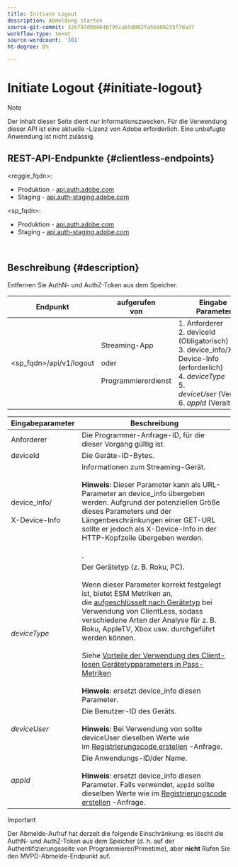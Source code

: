 ```yaml
---
title: Initiate Logout
description: Abmeldung starten
source-git-commit: 326f97d058646795cab5d062fa5b980235f7da37
workflow-type: tm+mt
source-wordcount: '301'
ht-degree: 0%

---
```



# Initiate Logout {#initiate-logout}

>[!NOTE]
>
>Der Inhalt dieser Seite dient nur Informationszwecken. Für die Verwendung dieser API ist eine aktuelle -Lizenz von Adobe erforderlich. Eine unbefugte Anwendung ist nicht zulässig.

## REST-API-Endpunkte {#clientless-endpoints}

&lt;reggie_fqdn>:

* Produktion - [api.auth.adobe.com](http://api.auth.adobe.com/)
* Staging - [api.auth-staging.adobe.com](http://api.auth-staging.adobe.com/)

&lt;sp_fqdn>:

* Produktion - [api.auth.adobe.com](http://api.auth.adobe.com/)
* Staging - [api.auth-staging.adobe.com](http://api.auth-staging.adobe.com/)

</br>

## Beschreibung {#description}

Entfernen Sie AuthN- und AuthZ-Token aus dem Speicher.


| Endpunkt | aufgerufen  </br>von | Eingabe   </br>Parameter | HTTP  </br>Methode | Reaktion | HTTP  </br>Reaktion |
| --- | --- | --- | --- | --- | --- |
| &lt;sp_fqdn>/api/v1/logout | Streaming-App</br></br>oder</br></br>Programmiererdienst | 1. Anforderer</br>2.  deviceId (Obligatorisch)</br>3.  device_info/X-Device-Info (erforderlich)</br>4.  _deviceType_</br> 5.  _deviceUser_ (Veraltet)</br>6.  _appId_ (Veraltet) | DELETE | Keines | 204 |


| Eingabeparameter | Beschreibung |
| --- | --- |
| Anforderer | Die Programmer-Anfrage-ID, für die dieser Vorgang gültig ist. |
| deviceId | Die Geräte-ID-Bytes. |
| device_info/</br></br>X-Device-Info | Informationen zum Streaming-Gerät.</br></br>**Hinweis**: Dieser Parameter kann als URL-Parameter an device_info übergeben werden. Aufgrund der potenziellen Größe dieses Parameters und der Längenbeschränkungen einer GET-URL sollte er jedoch als X-Device-Info in der HTTP-Kopfzeile übergeben werden. </br></br><!--See the full details in [Passing Device and Connection Information](http://tve.helpdocsonline.com/passing-device-information)-->. |
| _deviceType_ | Der Gerätetyp (z. B. Roku, PC).</br></br>Wenn dieser Parameter korrekt festgelegt ist, bietet ESM Metriken an, die [aufgeschlüsselt nach Gerätetyp](/help/authentication/entitlement-service-monitoring-overview.md#clientless_device_type) bei Verwendung von ClientLess, sodass verschiedene Arten der Analyse für z. B. Roku, AppleTV, Xbox usw. durchgeführt werden können.</br></br>Siehe [Vorteile der Verwendung des Client-losen Gerätetypparameters in Pass-Metriken ](/help/authentication/benefits-of-using-the-clientless-devicetype-parameter-in-pass-metrics.md)</br></br>**Hinweis**: ersetzt device_info diesen Parameter. |
| _deviceUser_ | Die Benutzer-ID des Geräts.</br></br>**Hinweis**: Bei Verwendung von sollte deviceUser dieselben Werte wie im [Registrierungscode erstellen](/help/authentication/registration-code-request.md) -Anfrage. |
| _appId_ | Die Anwendungs-ID/der Name. </br></br>**Hinweis**: ersetzt device_info diesen Parameter. Falls verwendet, `appId` sollte dieselben Werte wie im [Registrierungscode erstellen](/help/authentication/registration-code-request.md) -Anfrage. |

>[!IMPORTANT]
> 
>Der Abmelde-Aufruf hat derzeit die folgende Einschränkung: es löscht die AuthN- und AuthZ-Token aus dem Speicher (d. h. auf der Authentifizierungsseite von Programmierer/Primetime), aber **nicht** Rufen Sie den MVPD-Abmelde-Endpunkt auf. 


